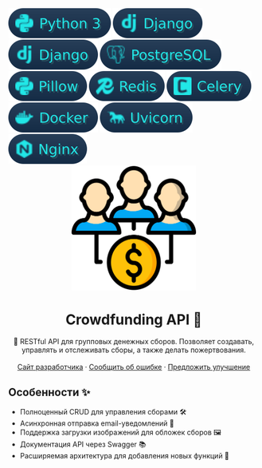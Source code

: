 <!-- Python 3 --><a href="https://www.python.org/downloads/release/python-31010/"><img src="./images/python_3.svg"></a>
<!-- Django --><a href="https://docs.djangoproject.com/en/5.1/releases/5.0/"><img src="./images/django.svg"></a>
<!-- DRF --><a href="https://www.django-rest-framework.org/"><img src="./images/django.svg"></a>
<!-- PostgreSQL --><a href="https://www.postgresql.org/docs/"><img src="./images/postgresql.svg"></a>
<!-- Pillow --><a href="https://pillow.readthedocs.io/en/stable/releasenotes/10.3.0.html"><img src="./images/pillow.svg"></a>
<!-- Redis --><a href="https://redis.io/documentation"><img src="./images/redis.svg"></a>
<!-- Celery --><a href="https://docs.celeryproject.org/en/stable/"><img src="./images/celery.svg"></a>
<!-- Docker --><a href="https://docs.docker.com/"><img src="./images/docker.svg"></a>
<!-- Uvicorn --><a href="https://www.uvicorn.org/release-notes/"><img src="./images/uvicorn.svg"></a>
<!-- Nginx --><a href="https://nginx.org/en/docs/"><img src="./images/nginx.svg"></a>


<div align="center">
  <a href="https://github.com/meteopavel/Crowdfunding_API">
    <img src="./images/logo.svg" alt="Logo" width="250" height="auto">
  </a>
  <h1 align="center">Crowdfunding API 🎉</h1>
  <p align="center">
    🔧 RESTful API для групповых денежных сборов. Позволяет создавать, управлять и отслеживать сборы, а также делать пожертвования.
    <br /><br />
    <a href="https://meteopavel.space">Сайт разработчика</a>
    ·
    <a href="https://github.com/meteopavel/Crowdfunding_API/issues/new?labels=bug">Сообщить об ошибке</a>
    ·
    <a href="https://github.com/meteopavel/Crowdfunding_API/issues/new?labels=enhancement">Предложить улучшение</a>
  </p>
</div>

## Особенности ✨
- Полноценный CRUD для управления сборами 🛠️
- Асинхронная отправка email-уведомлений 📧
- Поддержка загрузки изображений для обложек сборов 🖼️
- Документация API через Swagger 📚
- Расширяемая архитектура для добавления новых функций 🔧